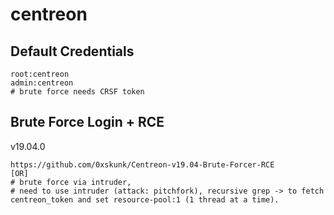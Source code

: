# centreon

## Default Credentials

```
root:centreon
admin:centreon
# brute force needs CRSF token
```

## Brute Force Login + RCE

v19.04.0

```
https://github.com/0xskunk/Centreon-v19.04-Brute-Forcer-RCE
[OR]
# brute force via intruder,
# need to use intruder (attack: pitchfork), recursive grep -> to fetch centreon_token and set resource-pool:1 (1 thread at a time).
```
